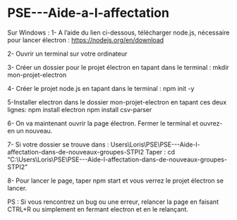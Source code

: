 # PSE---Aide-a-l-affectation
Sur Windows : 
1- A l’aide du lien ci-dessous, télécharger node.js, nécessaire pour lancer électron : https://nodejs.org/en/download

2- Ouvrir un terminal sur votre ordinateur 

3- Créer un dossier pour le projet électron en tapant dans le terminal : 
    mkdir mon-projet-electron
    
4- Créer le projet node.js en tapant dans le terminal : 
    npm init -y
    
5-Installer electron dans le dossier mon-projet-electron en tapant ces deux lignes: 
		npm install electron 
    npm install csv-parser
	
6- On va maintenant ouvrir la page électron. Fermer le terminal et ouvrez-en un nouveau. 

7-
Si votre dossier se trouve dans : 
Users\Loris\PSE\PSE---Aide-l-affectation-dans-de-nouveaux-groupes-STPI2
Taper : 
cd “C:\Users\Loris\PSE\PSE---Aide-l-affectation-dans-de-nouveaux-groupes-STPI2”

8- Pour lancer le page, taper npm start et vous verrez le projet électron se lancer.

PS : Si vous rencontrez un bug ou une erreur, relancer la page en faisant CTRL+R ou simplement en fermant electron et en le relançant.
